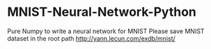 # MNIST-Neural-Network-Python
Pure Numpy to write a neural network for MNIST
Please save MNIST dataset in the root path
http://yann.lecun.com/exdb/mnist/
